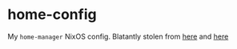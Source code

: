 # home-config

My `home-manager` NixOS config. Blatantly stolen from [here](https://github.com/foo-dogsquared/nixos-config) and [here](https://github.com/hlissner/dotfiles)
